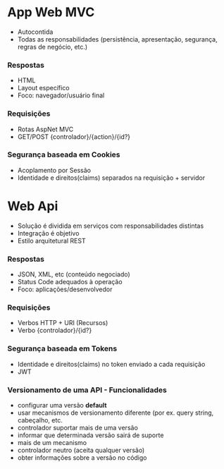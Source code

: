 # App Web MVC
* Autocontida
* Todas as responsabilidades (persistência, apresentação, segurança, regras de negócio, etc.)

### Respostas
* HTML
* Layout específico
* Foco: navegador/usuário final

### Requisições
* Rotas AspNet MVC
* GET/POST {controlador}/{action}/{id?}

### Segurança baseada em Cookies
* Acoplamento por Sessão
* Identidade e direitos(claims) separados na requisição + servidor

# Web Api
* Solução é dividida em serviços com responsabilidades distintas
* Integração é objetivo
* Estilo arquitetural REST

### Respostas
* JSON, XML, etc (conteúdo negociado)
* Status Code adequados à operação
* Foco: aplicações/desenvolvedor

### Requisições
* Verbos HTTP + URI (Recursos)
* Verbo {controlador}/{id?}

### Segurança baseada em Tokens
* Identidade e direitos(claims) no token enviado a cada requisição
* JWT

### Versionamento de uma API - Funcionalidades
* configurar uma versão **default**
* usar mecanismos de versionamento diferente (por ex. query string, cabeçalho, etc.
* controlador suportar mais de uma versão
* informar que determinada versão sairá de suporte
* mais de um mecanismo
* controlador neutro (aceita qualquer versão)
* obter informações sobre a versão no código
